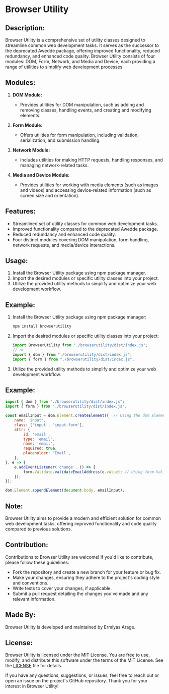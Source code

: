 # Browser Utility

## Description:
Browser Utility is a comprehensive set of utility classes designed to streamline common web development tasks. It serves as the successor to the deprecated Awedde package, offering improved functionality, reduced redundancy, and enhanced code quality. Browser Utility consists of four modules: DOM, Form, Network, and Media and Device, each providing a range of utilities to simplify web development processes.

## Modules:

1. **DOM Module:**
   - Provides utilities for DOM manipulation, such as adding and removing classes, handling events, and creating and modifying elements.

2. **Form Module:**
   - Offers utilities for form manipulation, including validation, serialization, and submission handling.

3. **Network Module:**
   - Includes utilities for making HTTP requests, handling responses, and managing network-related tasks.

4. **Media and Device Module:**
   - Provides utilities for working with media elements (such as images and videos) and accessing device-related information (such as screen size and orientation).

## Features:
- Streamlined set of utility classes for common web development tasks.
- Improved functionality compared to the deprecated Awedde package.
- Reduced redundancy and enhanced code quality.
- Four distinct modules covering DOM manipulation, form handling, network requests, and media/device interactions.

## Usage:
1. Install the Browser Utility package using npm package manager.
2. Import the desired modules or specific utility classes into your project.
3. Utilize the provided utility methods to simplify and optimize your web development workflow.


## Example:
1. Install the Browser Utility package using npm package manager:
   ```bash
   npm install browserutility
   ```

2. Import the desired modules or specific utility classes into your project:

   ```javascript
   import BrowserUtility from "./browserutility/dist/index.js";
   // or
   import { dom } from "./browserutility/dist/index.js";
   import { form } from "./browserutility/dist/index.js";
   ```

3. Utilize the provided utility methods to simplify and optimize your web development workflow.

## Example:
```javascript
import { dom } from "./browserutility/dist/index.js";
import { form } from "./browserutility/dist/index.js";

const emailInput = dom.Element.createElement({  // Using the dom Element method
    name: 'input',
    class: ['input', 'input-form'],
    attr: {
        id: 'email',
        type: 'email',
        name: 'email',
        required: true,
        placeholder: 'Email',
    },
}, e => {
    e.addEventListener('change', () => {
        form.Validate.validateEmailAddress(e.value); // Using form Validate method
    });
});

dom.Element.appendElement(document.body, emailInput);
```

## Note:
Browser Utility aims to provide a modern and efficient solution for common web development tasks, offering improved functionality and code quality compared to previous solutions.

## Contribution:
Contributions to Browser Utility are welcome! If you'd like to contribute, please follow these guidelines:
- Fork the repository and create a new branch for your feature or bug fix.
- Make your changes, ensuring they adhere to the project's coding style and conventions.
- Write tests to cover your changes, if applicable.
- Submit a pull request detailing the changes you've made and any relevant information.

## Made By:
Browser Utility is developed and maintained by Ermiyas Arage.

## License:
Browser Utility is licensed under the MIT License. You are free to use, modify, and distribute this software under the terms of the MIT License. See the [LICENSE](https://opensource.org/license/mit) file for details.

If you have any questions, suggestions, or issues, feel free to reach out or open an issue on the project's GitHub repository. Thank you for your interest in Browser Utility!